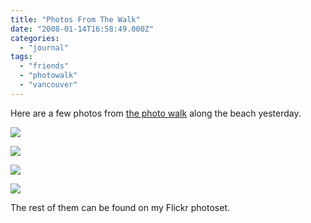 ```yaml
---
title: "Photos From The Walk"
date: "2008-01-14T16:58:49.000Z"
categories: 
  - "journal"
tags: 
  - "friends"
  - "photowalk"
  - "vancouver"
---
```


Here are a few photos from [the photo walk](http://www.migratorynerd.com/2008/01/13/beach-photowalk/) along the beach yesterday.

[![](http://farm3.static.flickr.com/2333/2191536804_ae808c8688.jpg?v=0)](http://flickr.com/photos/duanestorey/2191536804/)

[![](http://farm3.static.flickr.com/2190/2190761475_504bf40bc2.jpg?v=0)](http://flickr.com/photos/duanestorey/2190761475/)

[![](http://farm3.static.flickr.com/2395/2190750167_4c6afa5872.jpg?v=0)](http://flickr.com/photos/duanestorey/2190750167/)

[![](http://farm3.static.flickr.com/2397/2190742349_5999da2046.jpg?v=0)](http://flickr.com/photos/duanestorey/2190742349/)

The rest of them can be found on my Flickr photoset.
